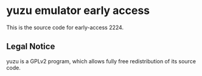 yuzu emulator early access
=============

This is the source code for early-access 2224.

## Legal Notice

yuzu is a GPLv2 program, which allows fully free redistribution of its source code.
